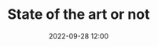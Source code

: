 ---
title: State of the art or not
type: Keynote
date: '2022-09-28 12:00'
room: Main
lead: Aenean eu interdum neque, eget aliquam lorem. Nunc accumsan leo vitae mi molestie commodo. In mattis velit sed efficitur tincidunt. Aliquam ullamcorper lacinia nunc auctor finibus. Morbi pulvinar vitae diam ut viverra. Donec faucibus erat sed quam rutrum, quis imperdiet dui faucibus. Proin mattis ex at nulla viverra pulvinar. Nulla ac nulla id purus vestibulum bibendum eget ut diam. 
---